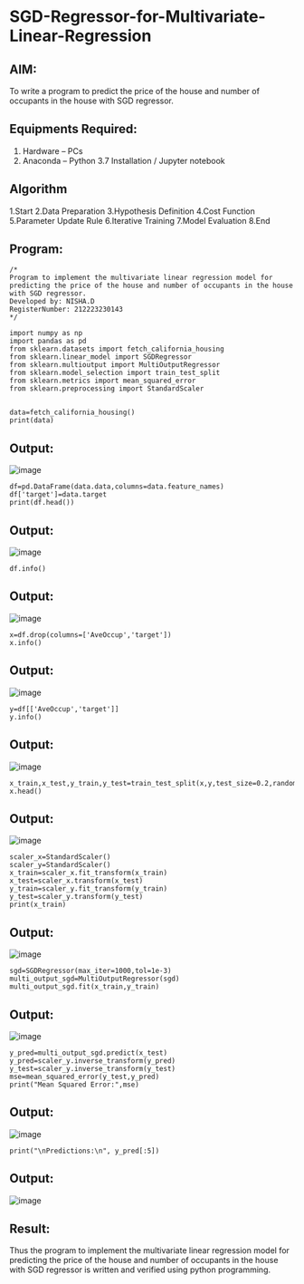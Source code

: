 # SGD-Regressor-for-Multivariate-Linear-Regression

## AIM:
To write a program to predict the price of the house and number of occupants in the house with SGD regressor.

## Equipments Required:
1. Hardware – PCs
2. Anaconda – Python 3.7 Installation / Jupyter notebook

## Algorithm
1.Start
2.Data Preparation
3.Hypothesis Definition
4.Cost Function
5.Parameter Update Rule
6.Iterative Training
7.Model Evaluation
8.End

## Program:

```
/*
Program to implement the multivariate linear regression model for predicting the price of the house and number of occupants in the house with SGD regressor.
Developed by: NISHA.D 
RegisterNumber: 212223230143
*/
```



```
import numpy as np
import pandas as pd
from sklearn.datasets import fetch_california_housing
from sklearn.linear_model import SGDRegressor
from sklearn.multioutput import MultiOutputRegressor
from sklearn.model_selection import train_test_split
from sklearn.metrics import mean_squared_error
from sklearn.preprocessing import StandardScaler


data=fetch_california_housing()
print(data)
```
## Output:
![image](https://github.com/user-attachments/assets/f2d81866-25e8-43d0-b2d1-f9cd51283d5d)
```
df=pd.DataFrame(data.data,columns=data.feature_names)
df['target']=data.target
print(df.head())
```
## Output:
![image](https://github.com/user-attachments/assets/f1e66f98-aec8-4a92-be2b-78fef6e74e58)
```
df.info()
```
## Output:
![image](https://github.com/user-attachments/assets/d5398fb7-94ad-406b-a73e-65c297334621)
```
x=df.drop(columns=['AveOccup','target'])
x.info()
```
## Output:
![image](https://github.com/user-attachments/assets/59d07200-b3b0-4a7f-8040-3fb2b49158ec)
```
y=df[['AveOccup','target']]
y.info()
```
## Output:
![image](https://github.com/user-attachments/assets/5600ec74-45b8-42fc-9358-105044807ddd)
```
x_train,x_test,y_train,y_test=train_test_split(x,y,test_size=0.2,random_state=1)
x.head()
```
## Output:
![image](https://github.com/user-attachments/assets/02122ea4-4471-4247-88cf-1ef18e237e77)
```
scaler_x=StandardScaler()
scaler_y=StandardScaler()
x_train=scaler_x.fit_transform(x_train)
x_test=scaler_x.transform(x_test)
y_train=scaler_y.fit_transform(y_train)
y_test=scaler_y.transform(y_test)
print(x_train)
```
## Output:
![image](https://github.com/user-attachments/assets/d5390dba-6662-435c-8a78-9bafbb5e0522)
```
sgd=SGDRegressor(max_iter=1000,tol=1e-3)
multi_output_sgd=MultiOutputRegressor(sgd)
multi_output_sgd.fit(x_train,y_train)
```
## Output:
![image](https://github.com/user-attachments/assets/45bef840-3f14-4c0a-b9bf-c502a4809ef1)
```
y_pred=multi_output_sgd.predict(x_test)
y_pred=scaler_y.inverse_transform(y_pred)
y_test=scaler_y.inverse_transform(y_test)
mse=mean_squared_error(y_test,y_pred)
print("Mean Squared Error:",mse)
```
## Output:
![image](https://github.com/user-attachments/assets/490eee2d-01b3-4d05-9d98-03af74336697)
```
print("\nPredictions:\n", y_pred[:5])
```
## Output:

![image](https://github.com/user-attachments/assets/e8bc552e-8bbc-451b-a8ff-667089e65389)
## Result:

Thus the program to implement the multivariate linear regression model for predicting the price of the house and number of occupants in the house with SGD regressor is written and verified using python programming.
